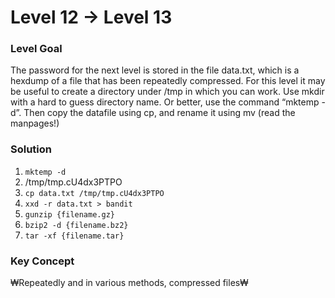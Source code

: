 # Level 12 -> Level 13

### Level Goal
The password for the next level is stored in the file data.txt, which is a hexdump of a file that has been repeatedly compressed.
For this level it may be useful to create a directory under /tmp in which you can work.
Use mkdir with a hard to guess directory name.
Or better, use the command “mktemp -d”. Then copy the datafile using cp, and rename it using mv (read the manpages!)

### Solution
1. `mktemp -d`
2. /tmp/tmp.cU4dx3PTPO
3. `cp data.txt /tmp/tmp.cU4dx3PTPO`
4. `xxd -r data.txt > bandit`
5. `gunzip {filename.gz}`
6. `bzip2 -d {filename.bz2}`
7. `tar -xf {filename.tar}`

### Key Concept
₩Repeatedly and in various methods, compressed files₩
